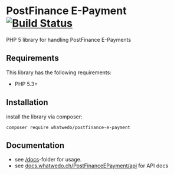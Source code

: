 # PostFinance E-Payment [![Build Status](https://travis-ci.org/whatwedo/PostFinanceEPayment.svg)](https://travis-ci.org/whatwedo/PostFinanceEPayment)

PHP 5 library for handling PostFinance E-Payments

## Requirements

This library has the following requirements:

- PHP 5.3+

## Installation

install the library via composer:

```
composer require whatwedo/postfinance-e-payment
```

## Documentation

* see [/docs](docs/index.md)-folder for usage.
* see [docs.whatwedo.ch/PostFinanceEPayment/api](http://docs.whatwedo.ch/PostFinanceEPayment/api/) for API docs
